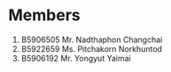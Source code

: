 Members
=======

  1. B5906505 Mr. Nadthaphon Changchai
  2. B5922659 Ms. Pitchakorn Norkhuntod
  3. B5906192 Mr. Yongyut Yaimai
